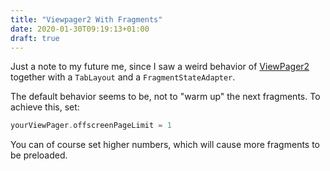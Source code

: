 ```yaml
---
title: "Viewpager2 With Fragments"
date: 2020-01-30T09:19:13+01:00
draft: true
---
```


Just a note to my future me, since I saw a weird behavior of [ViewPager2](https://developer.android.com/reference/androidx/viewpager2/widget/ViewPager2.html) together with a `TabLayout` and a `FragmentStateAdapter`.

The default behavior seems to be, not to "warm up" the next fragments. To achieve this, set:

```kotlin
yourViewPager.offscreenPageLimit = 1
``` 

You can of course set higher numbers, which will cause more fragments to be preloaded.
